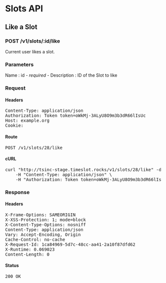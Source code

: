 # Slots API

## Like a Slot

### POST /v1/slots/:id/like

Current user likes a slot.

### Parameters

Name : id *- required -*
Description : ID of the Slot to like

### Request

#### Headers

<pre>Content-Type: application/json
Authorization: Token token=oWkMj-3ALyU8O9m3b3dR66lIsUc
Host: example.org
Cookie: </pre>

#### Route

<pre>POST /v1/slots/28/like</pre>

#### cURL

<pre class="request">curl &quot;http://tsinc-stage.timeslot.rocks/v1/slots/28/like&quot; -d &#39;&#39; -X POST \
	-H &quot;Content-Type: application/json&quot; \
	-H &quot;Authorization: Token token=oWkMj-3ALyU8O9m3b3dR66lIsUc&quot;</pre>

### Response

#### Headers

<pre>X-Frame-Options: SAMEORIGIN
X-XSS-Protection: 1; mode=block
X-Content-Type-Options: nosniff
Content-Type: application/json
Vary: Accept-Encoding, Origin
Cache-Control: no-cache
X-Request-Id: 1ca84969-5d7c-48cc-aa41-2a10f87dfd62
X-Runtime: 0.069023
Content-Length: 0</pre>

#### Status

<pre>200 OK</pre>

